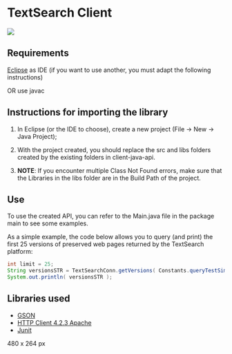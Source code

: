 
# TextSearch Client

<a href="https://media.giphy.com/media/cdXgU3mIhVTgXdHzA2/source.gif"><img src="https://media.giphy.com/media/cdXgU3mIhVTgXdHzA2/source.gif"></a>


## Requirements

[Eclipse](http://www.eclipse.org) as IDE (if you want to use another, you must adapt the following instructions)

OR use javac

## Instructions for importing the library

1. In Eclipse (or the IDE to choose), create a new project (File -> New -> Java Project);


2. With the project created, you should replace the src and libs folders created by the existing folders in client-java-api.
	
	
3. **NOTE**: If you encounter multiple Class Not Found errors, make sure that the Libraries in the libs folder are in the Build Path of the project.
	

## Use
 
To use the created API, you can refer to the Main.java file in the package main to see some examples.

As a simple example, the code below allows you to query (and print) the first 25 versions of preserved web pages returned by the TextSearch platform:

```java
int limit = 25;
String versionsSTR = TextSearchConn.getVersions( Constants.queryTestSimple , 0 , limit );
System.out.println( versionsSTR );
```

## Libraries used 

* [GSON](http://code.google.com/p/google-gson/)
* [HTTP Client 4.2.3 Apache](http://hc.apache.org/downloads.cgi)
* [Junit](https://github.com/junit-team/junit)


480 x 264 px
